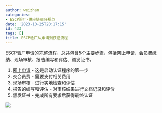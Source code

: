 ```yaml
---
author: weizhan
categories:
- ESCP验厂-供应链责任规范
date: '2023-10-25T20:17:15'
id: 433
tags: []
title: ESCP验厂从申请到获证流程
---
```


ESCP验厂申请的完整流程，总共包含5个主要步骤，包括网上申请、会员费缴纳、现场审核、报告编写和评估、颁发证书。

  1. [网上申请](https://csrwiki.com/escp/oneline-application) - 这是启动认证程序的第一步
  2. 交会员费 - 需要支付相关费用
  3. 现场审核 - 进行实地检查和评估
  4. 报告的编写和评估 - 对审核结果进行文档记录和评价
  5. 颁发证书 - 完成所有要求后获得最终认证

![](https://csrwiki.com/wp-content/uploads/2024/03/ICTI验厂申请流程.webp)

